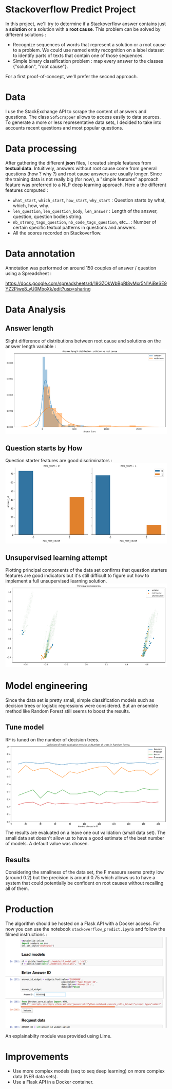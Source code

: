# Stackoverflow Predict Project

In this project, we'll try to determine if a Stackoverflow answer contains just a **solution** or a solution with a **root cause**. This problem can be solved by different solutions :

- Recognize sequences of words that represent a solution or a root cause to a problem. We could use named entity recognition on a label dataset to identify parts of texts that contain one of those sequences.
- Simple binary classification problem : map every answer to the classes {"solution", "root cause"}.

For a first proof-of-concept, we'll prefer the second approach.

# Data
I use the StackExchange API to scrape the content of answers and questions. The class `SofScrapper` allows to access easily to data sources. To generate a more or less representative data sets, I decided to take into accounts recent questions and most popular questions.

# Data processing
After gathering the different **json** files, I created simple features from **textual data**. Intuitively, answers without root cause come from general questions (how ? why ?) and root cause answers are usually longer. Since the training data is not really big (for now), a "simple features" approach feature was preferred to a NLP deep learning  approach. Here a the different features computed :

- `what_start`, `which_start`, `how_start`, `why_start` : Question starts by what, which, how, why.
- `len_question`, `len_question_body`, `len_answer` : Length of the answer, question, question bodies string.
- `nb_strong_tags_question`, `nb_code_tags_question`, etc... : Number of certain specific textual patterns in questions and answers.
- All the scores recorded on Stackoverflow.

# Data annotation
Annotation was performed on around 150 couples of answer / question using a Spreadsheet : 

https://docs.google.com/spreadsheets/d/18GZOkWbBpRI8vMxr5N1AiBeSE9YZ2Piwe8_yU0MboXk/edit?usp=sharing

# Data Analysis

## Answer length
Slight difference of distributions between root cause and solutions on the answer length variable :
![system schema](./img/answer_length.png)

## Question starts by How
Question starter features are good discriminators :
![system schema](./img/how.png)

## Unsupervised learning attempt
Plotting principal components of the data set confirms that question starters features are good indicators but it's still difficult to figure out how to implement a full unsupervised learning solution.
![system schema](./img/pca.png)

# Model engineering
Since the data set is pretty small, simple classification models such as decision trees or logistic regressions were considered. But an ensemble method like Random Forest still seems to boost the results.

## Tune model
RF is tuned on the number of decision trees.
![system schema](./img/rf_tune.png)
The results are evaluated on a leave one out validation (small data set). The small data set doesn't allow us to have a good estimate of the best number of models. A default value was chosen.

## Results
Considering the smallness of the data set, the F measure seems pretty low (around 0.2) but the precision is around 0.75 which allows us to have a system that could potentially be confident on root causes without recalling all of them.

# Production
The algorithm should be hosted on a Flask API with a Docker access. For now you can use the notebook `stackoverflow_predict.ipynb` and follow the filmed instructions :
![system schema](./img/app.gif)

An explainabilty module was provided using Lime.

# Improvements

- Use more complex models (seq to seq deep learning) on more complex data (NER data sets).
- Use a Flask API in a Docker container.